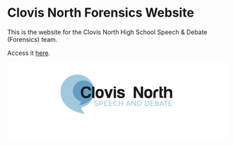 # Clovis North Forensics Website

This is the website for the Clovis North High School Speech & Debate (Forensics) team.

Access it [here](https://clovisnorthforensics.org/).

![picture](src/assets/images/logo.png)
